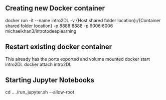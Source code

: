 ## Creating new Docker container
docker run -it  --name intro2DL -v {Host shared folder location}:/{Container shared folder location} -p 8888:8888 -p 6006:6006 michaelkhan3/introtodeeplearning

## Restart existing docker container
This already has the ports exported and volume mounted
docker start intro2DL
docker attach intro2DL


## Starting Jupyter Notebooks
cd ..
./run_jupyter.sh --allow-root
